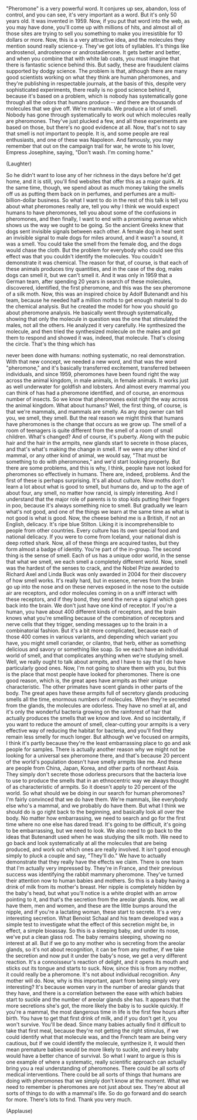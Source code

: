 
&quot;Pheromone&quot; is a very powerful word.
It conjures up sex, abandon, loss of control,
and you can see, it&#39;s very important as a word.
But it&#39;s only 50 years old. It was invented in 1959.
Now, if you put that word into the web,
as you may have done,
you&#39;ll come up with millions of hits,
and almost all of those sites are trying to sell you
something to make you irresistible
for 10 dollars or more.
Now, this is a very attractive idea,
and the molecules they mention
sound really science-y.
They&#39;ve got lots of syllables.
It&#39;s things like androstenol, androstenone
or androstadienone.
It gets better and better,
and when you combine that with white lab coats,
you must imagine that there is
fantastic science behind this.
But sadly, these are fraudulent claims
supported by dodgy science.
The problem is that, although there are many
good scientists working on what they think
are human pheromones,
and they&#39;re publishing in respectable journals,
at the basis of this,
despite very sophisticated experiments,
there really is no good science behind it,
because it&#39;s based on a problem,
which is nobody has systematically gone through
all the odors that humans produce --
and there are thousands of
molecules that we give off.
We&#39;re mammals. We produce a lot of smell.
Nobody has gone through systematically
to work out which molecules really are pheromones.
They&#39;ve just plucked a few,
and all these experiments are based on those,
but there&#39;s no good evidence at all.
Now, that&#39;s not to say
that smell is not important to people.
It is, and some people are real enthusiasts,
and one of these was Napoleon.
And famously, you may remember
that out on the campaign trail for war,
he wrote to his lover, Empress Josephine,
saying, &quot;Don&#39;t wash. I&#39;m coming home.&quot;

(Laughter)

So he didn&#39;t want to lose any of her richness
in the days before he&#39;d get home,
and it is still, you&#39;ll find websites
that offer this as a major quirk.
At the same time, though,
we spend about as much money
taking the smells off us
as putting them back on in perfumes,
and perfumes are a multi-billion-dollar business.
So what I want to do in the rest of this talk
is tell you about what pheromones really are,
tell you why I think we would expect
humans to have pheromones,
tell you about some of the
confusions in pheromones,
and then finally, I want to end with
a promising avenue which shows us
the way we ought to be going.
So the ancient Greeks knew
that dogs sent invisible signals between each other.
A female dog in heat
sent an invisible signal to male dogs
for miles around,
and it wasn&#39;t a sound, it was a smell.
You could take the smell from the female dog,
and the dogs would chase the cloth.
But the problem for everybody
who could see this effect
was that you couldn&#39;t identify the molecules.
You couldn&#39;t demonstrate it was chemical.
The reason for that, of course,
is that each of these animals
produces tiny quantities,
and in the case of the dog,
males dogs can smell it, but we can&#39;t smell it.
And it was only in 1959 that a German team,
after spending 20 years in
search of these molecules,
discovered, identified, the first pheromone,
and this was the sex pheromone of a silk moth.
Now, this was an inspired choice 
by Adolf Butenandt and his team,
because he needed half a million moths
to get enough material to do the chemical analysis.
But he created the model
for how you should go about pheromone analysis.
He basically went through systematically,
showing that only the molecule in question
was the one that stimulated the males,
not all the others.
He analyzed it very carefully.
He synthesized the molecule,
and then tried the synthesized
molecule on the males
and got them to respond and showed it was,
indeed, that molecule.
That&#39;s closing the circle.
That&#39;s the thing which has

never been done with humans:
nothing systematic, no real demonstration.
With that new concept,
we needed a new word,
and that was the word &quot;pheromone,&quot;
and it&#39;s basically transferred excitement,
transferred between individuals,
and since 1959, pheromones have been found
right the way across the animal kingdom,
in male animals, in female animals.
It works just as well underwater
for goldfish and lobsters.
And almost every mammal you can think of
has had a pheromone identified,
and of course, an enormous number of insects.
So we know that pheromones exist
right the way across the animal kingdom.
What about humans?
Well, the first thing, of course,
is that we&#39;re mammals,
and mammals are smelly.
As any dog owner can tell you,
we smell, they smell.
But the real reason we might think
that humans have pheromones
is the change that occurs as we grow up.
The smell of a room of teenagers
is quite different
from the smell of a room of small children.
What&#39;s changed? And of course, it&#39;s puberty.
Along with the pubic hair
and the hair in the armpits,
new glands start to secrete in those places,
and that&#39;s what&#39;s making the change in smell.
If we were any other kind of mammal,
or any other kind of animal,
we would say,
&quot;That must be something to do with pheromones,&quot;
and we&#39;d start looking properly.
But there are some problems, and this is why,
I think, people have not looked for
pheromones so effectively in humans.
There are, indeed, problems.
And the first of these
is perhaps surprising.
It&#39;s all about culture.
Now moths don&#39;t learn a lot
about what is good to smell, but humans do,
and up to the age of about four,
any smell, no matter how rancid,
is simply interesting.
And I understand that the major role of parents
is to stop kids putting their fingers in poo,
because it&#39;s always something nice to smell.
But gradually we learn what&#39;s not good,
and one of the things we learn
at the same time as what is not good
is what is good.
Now, the cheese behind me
is a British, if not an English, delicacy.
It&#39;s ripe blue Stilton.
Liking it is incomprehensible to
people from other countries.
Every culture has its own special food
and national delicacy.
If you were to come from Iceland,
your national dish
is deep rotted shark.
Now, all of these things are acquired tastes,
but they form almost a badge of identity.
You&#39;re part of the in-group.
The second thing is the sense of smell.
Each of us has a unique odor world,
in the sense that what we smell,
we each smell a completely different world.
Now, smell was the hardest
of the senses to crack,
and the Nobel Prize awarded to
Richard Axel and Linda Buck
was only awarded in 2004
for their discovery of how smell works.
It&#39;s really hard,
but in essence, nerves from the brain
go up into the nose
and on these nerves exposed in the nose
to the outside air are receptors,
and odor molecules coming in on a sniff
interact with these receptors,
and if they bond, they send the nerve a signal
which goes back into the brain.
We don&#39;t just have one kind of receptor.
If you&#39;re a human, you have about 400
different kinds of receptors,
and the brain knows what you&#39;re smelling
because of the combination of receptors
and nerve cells that they trigger,
sending messages up to the brain
in a combinatorial fashion.
But it&#39;s a bit more complicated,
because each of those 400
comes in various variants,
and depending which variant you have,
you might smell coriander, or cilantro, that herb,
either as something delicious and savory
or something like soap.
So we each have an individual world of smell,
and that complicates anything
when we&#39;re studying smell.
Well, we really ought to talk about armpits,
and I have to say that I do
have particularly good ones.
Now, I&#39;m not going to share them with you,
but this is the place that most people
have looked for pheromones.
There is one good reason,
which is, the great apes have armpits
as their unique characteristic.
The other primates have scent glands
in other parts of the body.
The great apes have these armpits
full of secretory glands
producing smells all the time,
enormous numbers of molecules.
When they&#39;re secreted from the glands,
the molecules are odorless.
They have no smell at all,
and it&#39;s only the wonderful bacteria
growing on the rainforest of hair
that actually produces the smells
that we know and love.
And so incidentally, if you want to reduce
the amount of smell,
clear-cutting your armpits
is a very effective way of reducing
the habitat for bacteria,
and you&#39;ll find they remain less smelly
for much longer.
But although we&#39;ve focused on armpits,
I think it&#39;s partly because they&#39;re the least
embarrassing place to go and ask people for samples.
There is actually another reason why we might not
be looking for a universal sex pheromone there,
and that&#39;s because 20 percent
of the world&#39;s population
doesn&#39;t have smelly armpits like me.
And these are people from China, Japan,
Korea, and other parts of northeast Asia.
They simply don&#39;t secrete those odorless precursors
that the bacteria love to use to produce the smells
that in an ethnocentric way we always thought of
as characteristic of armpits.
So it doesn&#39;t apply to 20 percent of the world.
So what should we be doing
in our search for human pheromones?
I&#39;m fairly convinced that we do have them.
We&#39;re mammals, like everybody else
who&#39;s a mammal, and we probably do have them.
But what I think we should do
is go right back to the beginning,
and basically look all over the body.
No matter how embarrassing,
we need to search and go for the first time
where no one else has dared tread.
It&#39;s going to be difficult,
it&#39;s going to be embarrassing, but we need to look.
We also need to go back to the ideas
that Butenandt used when he
was studying the silk moth.
We need to go back and look systematically
at all the molecules that are being produced,
and work out which ones are really involved.
It isn&#39;t good enough simply to pluck a couple
and say, &quot;They&#39;ll do.&quot;
We have to actually demonstrate
that they really have the effects we claim.
There is one team that I&#39;m
actually very impressed by.
They&#39;re in France, and their previous success
was identifying the rabbit mammary pheromone.
They&#39;ve turned their attention now
to human babies and mothers.
So this is a baby having a drink of milk
from its mother&#39;s breast.
Her nipple is completely hidden
by the baby&#39;s head,
but what you&#39;ll notice is a white droplet
with an arrow pointing to it,
and that&#39;s the secretion from the areolar glands.
Now, we all have them, men and women,
and these are the little bumps around the nipple,
and if you&#39;re a lactating woman,
these start to secrete.
It&#39;s a very interesting secretion.
What Benoist Schaal and his team developed
was a simple test to investigate
what the effect of this secretion might be,
in effect, a simple bioassay.
So this is a sleeping baby,
and under its nose, we&#39;ve put a clean glass rod.
The baby remains sleeping,
showing no interest at all.
But if we go to any mother
who is secreting from the areolar glands,
so it&#39;s not about recognition,
it can be from any mother,
if we take the secretion
and now put it under the baby&#39;s nose,
we get a very different reaction.
It&#39;s a connoisseur&#39;s reaction of delight,
and it opens its mouth
and sticks out its tongue
and starts to suck.
Now, since this is from any mother,
it could really be a pheromone.
It&#39;s not about individual recognition.
Any mother will do.
Now, why is this important,
apart from being simply very interesting?
It&#39;s because women vary
in the number of areolar glands that they have,
and there is a correlation between the ease
with which babies start to suckle
and the number of areolar glands she has.
It appears that the more secretions she&#39;s got,
the more likely the baby is to suckle quickly.
If you&#39;re a mammal,
the most dangerous time in life
is the first few hours after birth.
You have to get that first drink of milk,
and if you don&#39;t get it, you won&#39;t survive.
You&#39;ll be dead.
Since many babies actually find it difficult
to take that first meal,
because they&#39;re not getting the right stimulus,
if we could identify what that molecule was,
and the French team are being very cautious,
but if we could identify the molecule,
synthesize it, it would then mean
premature babies would be more likely to suckle,
and every baby would have a better chance
of survival.
So what I want to argue is this is one example
of where a systematic, really scientific approach
can actually bring you a real understanding
of pheromones.
There could be all sorts of medical interventions.
There could be all sorts of things
that humans are doing with pheromones
that we simply don&#39;t know at the moment.
What we need to remember is pheromones
are not just about sex.
They&#39;re about all sorts of things to do
with a mammal&#39;s life.
So do go forward and do search for more.
There&#39;s lots to find.
Thank you very much.

(Applause)

